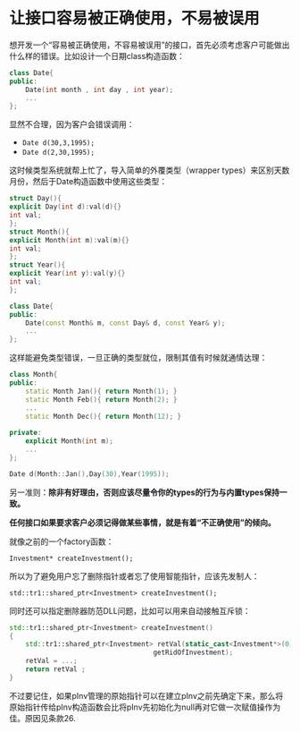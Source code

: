# 让接口容易被正确使用，不易被误用 #

想开发一个“容易被正确使用，不容易被误用”的接口，首先必须考虑客户可能做出什么样的错误。比如设计一个日期class构造函数：

```C++
class Date{
public:
    Date(int month , int day , int year);
    ...
};
```

显然不合理，因为客户会错误调用：

- `Date d(30,3,1995);`
- `Date d(2,30,1995);`

这时候类型系统就帮上忙了，导入简单的外覆类型（wrapper types）来区别天数月份，然后于Date构造函数中使用这些类型：

```C++
struct Day(){
explicit Day(int d):val(d){}
int val;
};
struct Month(){
explicit Month(int m):val(m){}
int val;
};
struct Year(){
explicit Year(int y):val(y){}
int val;
};

class Date{
public:
    Date(const Month& m, const Day& d, const Year& y);
    ...
};
```

这样能避免类型错误，一旦正确的类型就位，限制其值有时候就通情达理：

```C++
class Month{
public:
    static Month Jan(){ return Month(1); }
    static Month Feb(){ return Month(2); }
    ...
    static Month Dec(){ return Month(12); }
    
private:
    explicit Month(int m);
    ...
};

Date d(Month::Jan(),Day(30),Year(1995));
```

另一准则：**除非有好理由，否则应该尽量令你的types的行为与内置types保持一致。**

**任何接口如果要求客户必须记得做某些事情，就是有着“不正确使用”的倾向。**

就像之前的一个factory函数：

`Investment* createInvestment();`

所以为了避免用户忘了删除指针或者忘了使用智能指针，应该先发制人：

`std::tr1::shared_ptr<Investment> createInvestment();`

同时还可以指定删除器防范DLL问题，比如可以用来自动接触互斥锁：

```C++
std::tr1::shared_ptr<Investment> createInvestment()
{
    std::tr1::shared_ptr<Investment> retVal(static_cast<Investment*>(0),
                                    getRidOfInvestment);
    retVal = ...;
    return retVal ;
}
```

不过要记住，如果pInv管理的原始指针可以在建立pInv之前先确定下来，那么将原始指针传给pInv构造函数会比将pInv先初始化为null再对它做一次赋值操作为佳。原因见条款26.


